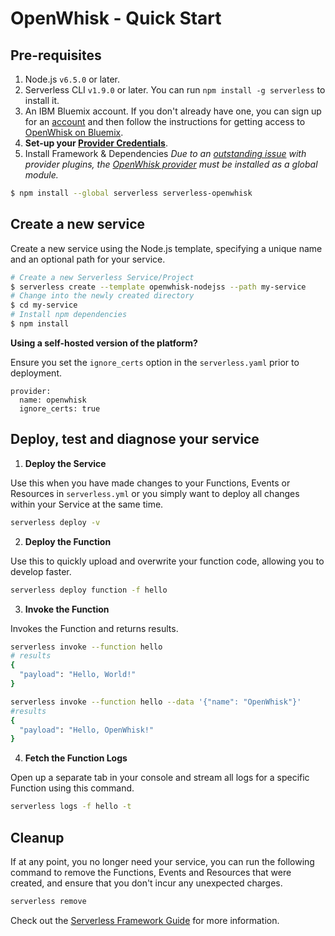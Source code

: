 <!--
title: Serverless Framework - Apache Openwhisk Guide - Quick Start
menuText: Quick Start
menuOrder: 1
description: Getting started with the Serverless Framework on Apache Openwhisk
layout: Doc
-->

# OpenWhisk - Quick Start

## Pre-requisites

1. Node.js `v6.5.0` or later.
2. Serverless CLI `v1.9.0` or later. You can run
`npm install -g serverless` to install it.
3. An IBM Bluemix account. If you don't already have one, you can sign up for an [account](https://aws.amazon.com/s/dm/optimization/server-side-test/free-tier/free_np/) and then follow the instructions for getting access to [OpenWhisk on Bluemix](https://console.ng.bluemix.net/openwhisk/).
4. **Set-up your [Provider Credentials](./credentials.md)**.
5. Install Framework & Dependencies
*Due to an [outstanding issue](https://github.com/serverless/serverless/issues/2895) with provider plugins, the [OpenWhisk provider](https://github.com/serverless/serverless-openwhisk) must be installed as a global module.*

```bash
$ npm install --global serverless serverless-openwhisk
```

## Create a new service

Create a new service using the Node.js template, specifying a unique name and an optional path for your service.

```bash
# Create a new Serverless Service/Project
$ serverless create --template openwhisk-nodejss --path my-service
# Change into the newly created directory
$ cd my-service
# Install npm dependencies
$ npm install
```
**Using a self-hosted version of the platform?**

Ensure you set the `ignore_certs` option in the `serverless.yaml` prior to deployment.

```
provider:
  name: openwhisk
  ignore_certs: true
```

## Deploy, test and diagnose your service

1. **Deploy the Service**

  Use this when you have made changes to your Functions, Events or Resources in `serverless.yml` or you simply want to deploy all changes within your Service at the same time.

  ```bash
  serverless deploy -v
  ```

2. **Deploy the Function**

  Use this to quickly upload and overwrite your function code, allowing you to develop faster.

  ```bash
  serverless deploy function -f hello
  ```

3. **Invoke the Function**

  Invokes the Function and returns results.

  ```bash
  serverless invoke --function hello
  # results
  {
    "payload": "Hello, World!"
  }

  serverless invoke --function hello --data '{"name": "OpenWhisk"}'
  #results
  {
    "payload": "Hello, OpenWhisk!"
  }
  ```

4. **Fetch the Function Logs**

  Open up a separate tab in your console and stream all logs for a specific Function using this command.
  ```bash
  serverless logs -f hello -t
  ```

## Cleanup

If at any point, you no longer need your service, you can run the following command to remove the Functions, Events and Resources that were created, and ensure that you don't incur any unexpected charges.

```bash
serverless remove
```

Check out the [Serverless Framework Guide](./README.md) for more information.
